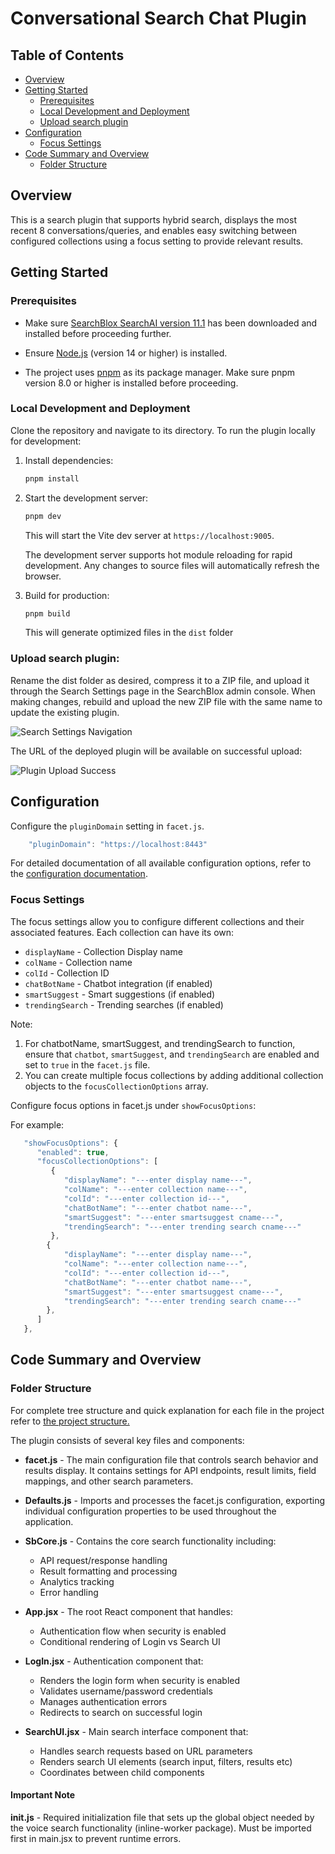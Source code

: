 # Conversational Search Chat Plugin


## Table of Contents
- [Overview](#overview)
- [Getting Started](#getting-started)
  - [Prerequisites](#prerequisites)
  - [Local Development and Deployment](#local-development-and-deployment) 
  - [Upload search plugin](#upload-search-plugin)
- [Configuration](#configuration)
  - [Focus Settings](#focus-settings)
- [Code Summary and Overview](#code-summary-and-overview)
  - [Folder Structure](#folder-structure)
  


## Overview
This is a search plugin that supports hybrid search, displays the most recent 8 conversations/queries, and enables easy switching between configured collections using a focus setting to provide relevant results.

## Getting Started

### Prerequisites 
-  Make sure [SearchBlox SearchAI version 11.1](https://www.searchblox.com/downloads) has been downloaded and installed before proceeding further.

-  Ensure [Node.js](https://nodejs.org/) (version 14 or higher) is installed.
-  The project uses [pnpm](https://pnpm.io/installation) as its package manager. Make sure pnpm version 8.0 or higher is installed before proceeding.

### Local Development and Deployment

Clone the repository and navigate to its directory. To run the plugin locally for development:

1. Install dependencies:
   ```bash
   pnpm install
   ```

2. Start the development server:
   ```bash
   pnpm dev
   ```
   This will start the Vite dev server at `https://localhost:9005`.


   The development server supports hot module reloading for rapid development. Any changes to source files will automatically refresh the browser.

3. Build for production:
   ```bash
   pnpm build
   ```
   This will generate optimized files in the `dist` folder

### Upload search plugin:

   Rename the dist folder as desired, compress it to a ZIP file, and upload it through the Search Settings page in the SearchBlox admin console. When making changes, rebuild and upload the new ZIP file with the same name to update the existing plugin.

   
   ![Search Settings Navigation](https://github.com/SearchBlox-Software-Inc/conversational_search_chat_plugin/tree/main/src/assets/images/search-settings.png)



   The URL of the deployed plugin will be available on successful upload:


   ![Plugin Upload Success](https://github.com/SearchBlox-Software-Inc/conversational_search_chat_plugin/tree/main/src/assets/images/plugin-uploaded.png)
   


## Configuration

Configure the `pluginDomain` setting in `facet.js`. 

```js
    "pluginDomain": "https://localhost:8443"
```

For detailed documentation of all available configuration options, refer to the [configuration documentation](CONFIG_DOCUMENTATION.md).


### Focus Settings
The focus settings allow you to configure different collections and their associated features. Each collection can have its own:

- `displayName` - Collection Display name
- `colName` - Collection name
- `colId` - Collection ID
- `chatBotName` - Chatbot integration (if enabled)
- `smartSuggest` - Smart suggestions (if enabled) 
- `trendingSearch` - Trending searches (if enabled)

Note:
1. For chatbotName, smartSuggest, and trendingSearch to function, ensure that `chatbot`, `smartSuggest`, and `trendingSearch` are enabled and set to `true` in the `facet.js` file.
2. You can create multiple focus collections by adding additional collection objects to the `focusCollectionOptions` array.

Configure focus options in facet.js under `showFocusOptions`:

For example:
```js
   "showFocusOptions": {
      "enabled": true,
      "focusCollectionOptions": [
         {
            "displayName": "---enter display name---",
            "colName": "---enter collection name---",
            "colId": "---enter collection id---",
            "chatBotName": "---enter chatbot name---",
            "smartSuggest": "---enter smartsuggest cname---",
            "trendingSearch": "---enter trending search cname---"
         },  
        {
            "displayName": "---enter display name---",
            "colName": "---enter collection name---",
            "colId": "---enter collection id---",
            "chatBotName": "---enter chatbot name---",
            "smartSuggest": "---enter smartsuggest cname---",
            "trendingSearch": "---enter trending search cname---"
        },  
      ]
   },
```



## Code Summary and Overview 

### Folder Structure
For complete tree structure and quick explanation for each file in the project refer to [the project structure.](ARCHITECTURE.md)


The plugin consists of several key files and components:

- **facet.js** - The main configuration file that controls search behavior and results display. It contains settings for API endpoints, result limits, field mappings, and other search parameters.

- **Defaults.js** - Imports and processes the facet.js configuration, exporting individual configuration properties to be used throughout the application.

- **SbCore.js** - Contains the core search functionality including:
  - API request/response handling
  - Result formatting and processing
  - Analytics tracking
  - Error handling

- **App.jsx** - The root React component that handles:
  - Authentication flow when security is enabled
  - Conditional rendering of Login vs Search UI
  

- **LogIn.jsx** - Authentication component that:
  - Renders the login form when security is enabled
  - Validates username/password credentials
  - Manages authentication errors
  - Redirects to search on successful login

- **SearchUI.jsx** - Main search interface component that:
  - Handles search requests based on URL parameters
  - Renders search UI elements (search input, filters, results etc)
  - Coordinates between child components

#### Important Note
**init.js** - Required initialization file that sets up the global object needed by the voice search functionality (inline-worker package). Must be imported first in main.jsx to prevent runtime errors.
